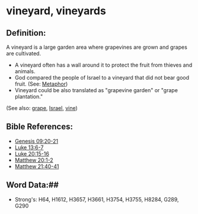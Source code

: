 # vineyard, vineyards #

## Definition: ##

A vineyard is a large garden area where grapevines are grown and grapes are cultivated.

 * A vineyard often has a wall around it to protect the fruit from thieves and animals.
 * God compared the people of Israel to a vineyard that did not bear good fruit. (See: [Metaphor](rc://en/ta/man/translate/figs-metaphor))
 * Vineyard could be also translated as "grapevine garden" or "grape plantation."

(See also: [grape](grape.md), [Israel](../kt/israel.md), [vine](vine.md))

## Bible References: ##

* [Genesis 09:20-21](rc://en/tn/help/gen/09/20)
* [Luke 13:6-7](rc://en/tn/help/luk/13/06)
* [Luke 20:15-16](rc://en/tn/help/luk/20/15)
* [Matthew 20:1-2](rc://en/tn/help/mat/20/01)
* [Matthew 21:40-41](rc://en/tn/help/mat/21/40)

## Word Data:##

* Strong's: H64, H1612, H3657, H3661, H3754, H3755, H8284, G289, G290
